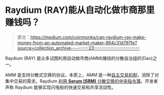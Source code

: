 # Raydium (RAY)能从自动化做市商那里赚钱吗？

> 原文：<https://medium.com/coinmonks/can-raydium-ray-make-money-from-an-automated-market-maker-864c31d797fe?source=collection_archive---------23----------------------->

Raydium (RAY) 是众多试图利用自动做市商(AMM)赚钱的分散自治组织(Dao)之一。

AMM 是支持分散式交换的协议。本质上，AMM 是一种[自主交易机制](https://www.coindesk.com/learn/2021/08/20/what-is-an-automated-market-maker/)，消除了对集中交易的需求。Raydium [利用 **Serum (SRM)** 分散交换的中央指令簿](https://raydium.gitbook.io/raydium/)。开发者声称 Raydium 能够实现闪电般的快速交易和共享流动性。